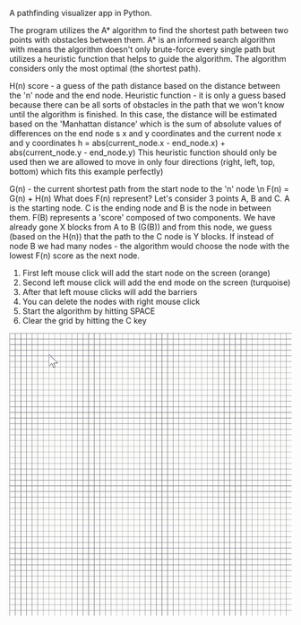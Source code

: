 A pathfinding visualizer app in Python.

The program utilizes the A\* algorithm to find the shortest path between two points with obstacles between them.
A\* is an informed search algorithm with means the algorithm doesn't only brute-force every single path but utilizes a heuristic function that helps to guide the algorithm. The algorithm considers only the most optimal (the shortest path).

H(n) score - a guess of the path distance based on the distance between the 'n' node and the end node.
Heuristic function - it is only a guess based because there can be all sorts of obstacles in the path that we won't know until the algorithm is finished.
In this case, the distance will be estimated based on the 'Manhattan distance' which is the sum of absolute values of differences on the end node s x and y coordinates and the current node x and y coordinates
h = abs(current_node.x - end_node.x) + abs(current_node.y - end_node.y)
This heuristic function should only be used then we are allowed to move in only four directions (right, left, top, bottom) which fits this example perfectly)

G(n) - the current shortest path from the start node to the 'n' node
\n
F(n) = G(n) + H(n)
What does F(n) represent? Let's consider 3 points A, B and C. A is the starting node. C is the ending node and B is the node in between them. F(B) represents a 'score' composed of two components. We have already gone X blocks from A to B (G(B)) and from this node, we guess (based on the H(n)) that the path to the C node is Y blocks. If instead of node B we had many nodes - the algorithm would choose the node with the lowest F(n) score as the next node.

1. First left mouse click will add the start node on the screen (orange)
2. Second left mouse click will add the end mode on the screen (turquoise)
3. After that left mouse clicks will add the barriers
4. You can delete the nodes with right mouse click
5. Start the algorithm by hitting SPACE
6. Clear the grid by hitting the C key

![](https://github.com/wojtek35/pathfinding-visualizer/blob/master/video.gif)

